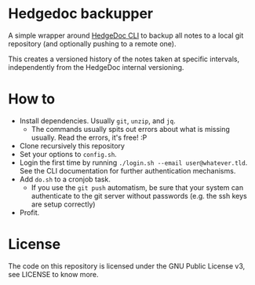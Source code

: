 # Hedgedoc backupper

A simple wrapper around [HedgeDoc CLI](https://github.com/hedgedoc/cli) to backup all notes to a local git repository (and optionally pushing to a remote one).

This creates a versioned history of the notes taken at specific intervals, independently from the HedgeDoc internal versioning.

# How to

- Install dependencies. Usually `git`, `unzip`, and `jq`.
    - The commands usually spits out errors about what is missing usually. Read the errors, it's free! :P
- Clone recursively this repository
- Set your options to `config.sh`.
- Login the first time by running `./login.sh --email user@whatever.tld`. See the CLI documentation for further authentication mechanisms.
- Add `do.sh` to a cronjob task.
    * If you use the `git push` automatism, be sure that your system can authenticate to the git server without passwords (e.g. the ssh keys are setup correctly)
- Profit.


# License
The code on this repository is licensed under the GNU Public License v3, see LICENSE to know more.

